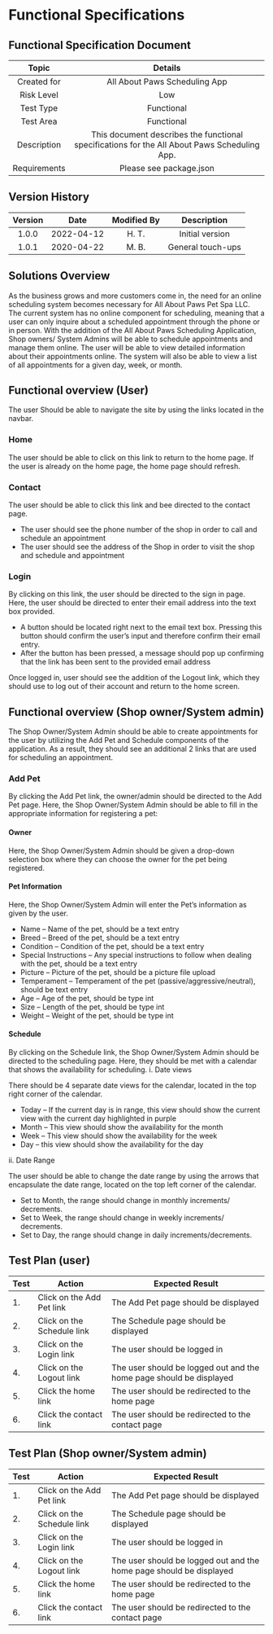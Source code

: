 # Functional Specifications

**Functional Specification Document**
--------------------------------------------------------------------------------

| Topic | Details |
|:-------:|:-----:|
| Created for | All About Paws Scheduling App | |
| Risk Level | Low | |
| Test Type | Functional | |
| Test Area | Functional | |
| Description | This document describes the functional specifications for the All About Paws Scheduling App. | |
| Requirements | Please see package.json |

Version History
---------------
| Version | Date | Modified By | Description |
|:-------:|:----:|:----------:|:-----------:|
| 1.0.0 | 2022-04-12 | H. T. | Initial version |
| 1.0.1 | 2020-04-22 | M. B. | General touch-ups |

## Solutions Overview
As the business grows and more customers come in, the need for an online scheduling system becomes necessary for All About Paws Pet Spa LLC. The current system has no online component for scheduling, meaning that a user can only inquire about a scheduled appointment through the phone or in person. With the addition of the All About Paws Scheduling Application, Shop owners/ System Admins will be able to schedule appointments and manage them online. The user will be able to view detailed information about their appointments online. The system will also be able to view a list of all appointments for a given day, week, or month.

## Functional overview (User)
The user Should be able to navigate the site by using the links located in the navbar.

### Home 
The user should be able to click on this link to return to the home page. If the user is already on the home page, the home page should refresh.

### Contact 
The user should be able to click this link and bee directed to the contact page.
- The user should see the phone number of the shop in order to call and schedule an appointment
- The user should see the address of the Shop in order to visit the shop and schedule and appointment

### Login
By clicking on this link, the user should be directed to the sign in page. Here, the user should be directed to enter their email address into the text box provided.
- A button should be located right next to the email text box. Pressing this button should confirm the user’s input and therefore confirm their email entry.  
- After the button has been pressed, a message should pop up confirming that the link has been sent to the provided email address

Once logged in, user should see the addition of the Logout link, which they should use to log out of their account and return to the home screen. 

## Functional overview (Shop owner/System admin)

The Shop Owner/System Admin should be able to create appointments for the user by utilizing the Add Pet and Schedule components of the application. As a result, they should see an additional 2 links that are used for scheduling an appointment.

### Add Pet
By clicking the Add Pet link, the owner/admin should be directed to the Add Pet page. Here, the Shop Owner/System Admin should be able to fill in the appropriate information for registering a pet:

#### Owner

Here, the Shop Owner/System Admin should be given a drop-down selection box where they can choose the owner for the pet being registered.

#### Pet Information

Here, the Shop Owner/System Admin will enter the Pet’s information as given by the user.
- Name – Name of the pet, should be a text entry
- Breed – Breed of the pet, should be a text entry
- Condition – Condition of the pet, should be a text entry
- Special Instructions – Any special instructions to follow when dealing with the pet, should be a text entry
- Picture – Picture of the pet, should be a picture file upload
- Temperament – Temperament of the pet (passive/aggressive/neutral), should be text entry
- Age – Age of the pet, should be type int
- Size – Length of the pet, should be type int
- Weight – Weight of the pet, should be type int

#### Schedule

By clicking on the Schedule link, the Shop Owner/System Admin should be directed to the scheduling page. Here, they should be met with a calendar that shows the availability for scheduling.
i.	Date views

There should be 4 separate date views for the calendar, located in the top right corner of the calendar.
- Today – If the current day is in range, this view should show the current view with the current day highlighted in purple
- Month – This view should show the availability for the month
- Week – This view should show the availability for the week
- Day – this view should show the availability for the day

ii.	Date Range

The user should be able to change the date range by using the arrows that encapsulate the date range, located on the top left corner of the calendar.
- Set to Month, the range should change in monthly increments/ decrements.
- Set to Week, the range should change in weekly increments/ decrements.
- Set to Day, the range should change in daily increments/decrements. 

## Test Plan (user)
| Test | Action | Expected Result |
| ---- | ----- | ------------- |
| 1. | Click on the Add Pet link | The Add Pet page should be displayed |
| 2. | Click on the Schedule link | The Schedule page should be displayed |
| 3. | Click on the Login link | The user should be logged in |
| 4. | Click on the Logout link | The user should be logged out and the home page should be displayed |
| 5. | Click the home link | The user should be redirected to the home page |
| 6. | Click the contact link | The user should be redirected to the contact page |

## Test Plan (Shop owner/System admin)
| Test | Action | Expected Result |
| ---- | ----- | ------------- |
| 1. | Click on the Add Pet link | The Add Pet page should be displayed |
| 2. | Click on the Schedule link | The Schedule page should be displayed |
| 3. | Click on the Login link | The user should be logged in |
| 4. | Click on the Logout link | The user should be logged out and the home page should be displayed |
| 5. | Click the home link | The user should be redirected to the home page |
| 6. | Click the contact link | The user should be redirected to the contact page |
